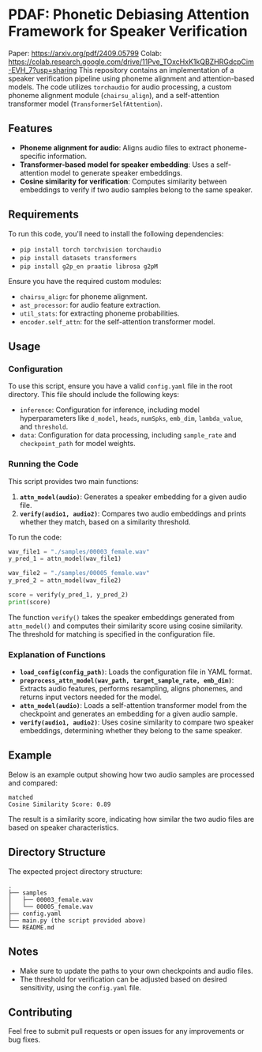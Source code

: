 # PDAF: Phonetic Debiasing Attention Framework for Speaker Verification
Paper: https://arxiv.org/pdf/2409.05799
Colab: https://colab.research.google.com/drive/11Pve_TOxcHxK1kQBZHRGdcpCim-EVH_7?usp=sharing
This repository contains an implementation of a speaker verification pipeline using phoneme alignment and attention-based models. The code utilizes `torchaudio` for audio processing, a custom phoneme alignment module (`chairsu_align`), and a self-attention transformer model (`TransformerSelfAttention`).

## Features
- **Phoneme alignment for audio**: Aligns audio files to extract phoneme-specific information.
- **Transformer-based model for speaker embedding**: Uses a self-attention model to generate speaker embeddings.
- **Cosine similarity for verification**: Computes similarity between embeddings to verify if two audio samples belong to the same speaker.

## Requirements
To run this code, you'll need to install the following dependencies:
- `pip install torch torchvision torchaudio`
- `pip install datasets transformers`
- `pip install g2p_en praatio librosa g2pM`

Ensure you have the required custom modules:
- `chairsu_align`: for phoneme alignment.
- `ast_processor`: for audio feature extraction.
- `util_stats`: for extracting phoneme probabilities.
- `encoder.self_attn`: for the self-attention transformer model.

## Usage
### Configuration
To use this script, ensure you have a valid `config.yaml` file in the root directory. This file should include the following keys:

- `inference`: Configuration for inference, including model hyperparameters like `d_model`, `heads`, `numSpks`, `emb_dim`, `lambda_value`, and `threshold`.
- `data`: Configuration for data processing, including `sample_rate` and `checkpoint_path` for model weights.

### Running the Code
This script provides two main functions:

1. **`attn_model(audio)`**: Generates a speaker embedding for a given audio file.
2. **`verify(audio1, audio2)`**: Compares two audio embeddings and prints whether they match, based on a similarity threshold.

To run the code:

```python
wav_file1 = "./samples/00003_female.wav"
y_pred_1 = attn_model(wav_file1)

wav_file2 = "./samples/00005_female.wav"
y_pred_2 = attn_model(wav_file2)

score = verify(y_pred_1, y_pred_2)
print(score)
```

The function `verify()` takes the speaker embeddings generated from `attn_model()` and computes their similarity score using cosine similarity. The threshold for matching is specified in the configuration file.

### Explanation of Functions
- **`load_config(config_path)`**: Loads the configuration file in YAML format.
- **`preprocess_attn_model(wav_path, target_sample_rate, emb_dim)`**: Extracts audio features, performs resampling, aligns phonemes, and returns input vectors needed for the model.
- **`attn_model(audio)`**: Loads a self-attention transformer model from the checkpoint and generates an embedding for a given audio sample.
- **`verify(audio1, audio2)`**: Uses cosine similarity to compare two speaker embeddings, determining whether they belong to the same speaker.

## Example
Below is an example output showing how two audio samples are processed and compared:

```
matched
Cosine Similarity Score: 0.89
```

The result is a similarity score, indicating how similar the two audio files are based on speaker characteristics.

## Directory Structure
The expected project directory structure:

```
.
├── samples
│   ├── 00003_female.wav
│   └── 00005_female.wav
├── config.yaml
├── main.py (the script provided above)
└── README.md
```

## Notes
- Make sure to update the paths to your own checkpoints and audio files.
- The threshold for verification can be adjusted based on desired sensitivity, using the `config.yaml` file.

## Contributing
Feel free to submit pull requests or open issues for any improvements or bug fixes.
